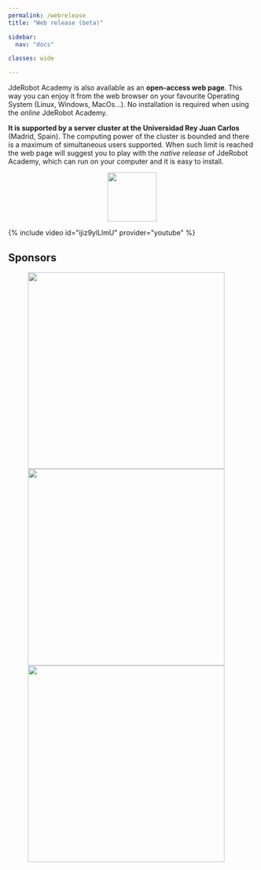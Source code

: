```yaml
---
permalink: /webrelease
title: "Web release (beta)"

sidebar:
  nav: "docs"

classes: wide

---
```



JdeRobot Academy is also available as an **open-access web page**. This way you can enjoy it from the web browser on your favourite Operating System (Linux, Windows, MacOs...). No installation is required when using the _online_ JdeRobot Academy.

**It is supported by a server cluster at the Universidad Rey Juan Carlos** (Madrid, Spain). The computing power of the cluster is bounded and there is a maximum of simultaneous users supported. When such limit is reached the web page will suggest you to play with the _native release_ of JdeRobot Academy, which can run on your computer and it is easy to install. 

<!--
{% include figure image_path="/assets/images/cover/play-logo.png" alt="this is a placeholder image" style="width:100px;" caption="This is a figure caption." %}
-->

<figure class="align-center" style="text-align: center">
    <a href="https://academy.jderobot.org/web/login" target="_blank"><img src="{{ site.url }}{{ site.baseurl }}/assets/images/cover/play-logo.png" style="width:100px;"></a>
</figure>


{% include video id="ijiz9ylLlmU" provider="youtube" %}

## Sponsors

<figure class="third">
    <a href="https://www.urjc.es/" target="_blank"><img src="{{ site.url }}{{ site.baseurl }}/assets/images/cover/logoURJC.jpg" style="width:400px;"></a>
    <a href="https://github.com/RoboticsLabURJC" target="_blank"><img src="{{ site.url }}{{ site.baseurl }}/assets/images/cover/peloto.png" style="width:400px;"></a>
    <a href="https://jderobot.github.io/" target="_blank"><img src="{{ site.url }}{{ site.baseurl }}/assets/images/cover/logo.png" style="width:400px;"></a>
</figure>
